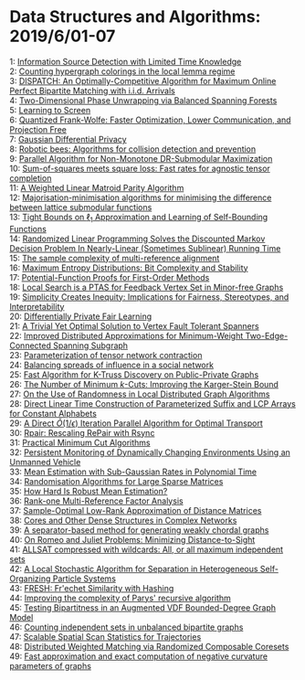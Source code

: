 # Data Structures and Algorithms: 2019/6/01-07  
1: [Information Source Detection with Limited Time Knowledge](https://doi.org/10.48550/arXiv.1905.12913)  
2: [Counting hypergraph colorings in the local lemma regime](https://doi.org/10.48550/arXiv.1711.03396)  
3: [DISPATCH: An Optimally-Competitive Algorithm for Maximum Online Perfect  Bipartite Matching with i.i.d. Arrivals](https://doi.org/10.48550/arXiv.1805.02014)  
4: [Two-Dimensional Phase Unwrapping via Balanced Spanning Forests](https://doi.org/10.48550/arXiv.1812.08277)  
5: [Learning to Screen](https://doi.org/10.48550/arXiv.1902.04741)  
6: [Quantized Frank-Wolfe: Faster Optimization, Lower Communication, and  Projection Free](https://doi.org/10.48550/arXiv.1902.06332)  
7: [Gaussian Differential Privacy](https://doi.org/10.48550/arXiv.1905.02383)  
8: [Robotic bees: Algorithms for collision detection and prevention](https://doi.org/10.48550/arXiv.1905.11822)  
9: [Parallel Algorithm for Non-Monotone DR-Submodular Maximization](https://doi.org/10.48550/arXiv.1905.13272)  
10: [Sum-of-squares meets square loss: Fast rates for agnostic tensor  completion](https://doi.org/10.48550/arXiv.1905.13283)  
11: [A Weighted Linear Matroid Parity Algorithm](https://doi.org/10.48550/arXiv.1905.13371)  
12: [Majorisation-minimisation algorithms for minimising the difference  between lattice submodular functions](https://doi.org/10.48550/arXiv.1905.13492)  
13: [Tight Bounds on $\ell_1$ Approximation and Learning of Self-Bounding  Functions](https://doi.org/10.48550/arXiv.1404.4702)  
14: [Randomized Linear Programming Solves the Discounted Markov Decision  Problem In Nearly-Linear (Sometimes Sublinear) Running Time](https://doi.org/10.48550/arXiv.1704.01869)  
15: [The sample complexity of multi-reference alignment](https://doi.org/10.48550/arXiv.1707.00943)  
16: [Maximum Entropy Distributions: Bit Complexity and Stability](https://doi.org/10.48550/arXiv.1711.02036)  
17: [Potential-Function Proofs for First-Order Methods](https://doi.org/10.48550/arXiv.1712.04581)  
18: [Local Search is a PTAS for Feedback Vertex Set in Minor-free Graphs](https://doi.org/10.48550/arXiv.1804.06428)  
19: [Simplicity Creates Inequity: Implications for Fairness, Stereotypes, and  Interpretability](https://doi.org/10.48550/arXiv.1809.04578)  
20: [Differentially Private Fair Learning](https://doi.org/10.48550/arXiv.1812.02696)  
21: [A Trivial Yet Optimal Solution to Vertex Fault Tolerant Spanners](https://doi.org/10.48550/arXiv.1812.05778)  
22: [Improved Distributed Approximations for Minimum-Weight  Two-Edge-Connected Spanning Subgraph](https://doi.org/10.48550/arXiv.1905.10833)  
23: [Parameterization of tensor network contraction](https://doi.org/10.48550/arXiv.1906.00013)  
24: [Balancing spreads of influence in a social network](https://doi.org/10.48550/arXiv.1906.00074)  
25: [Fast Algorithm for K-Truss Discovery on Public-Private Graphs](https://doi.org/10.48550/arXiv.1906.00140)  
26: [The Number of Minimum $k$-Cuts: Improving the Karger-Stein Bound](https://doi.org/10.48550/arXiv.1906.00417)  
27: [On the Use of Randomness in Local Distributed Graph Algorithms](https://doi.org/10.48550/arXiv.1906.00482)  
28: [Direct Linear Time Construction of Parameterized Suffix and LCP Arrays  for Constant Alphabets](https://doi.org/10.48550/arXiv.1906.00563)  
29: [A Direct $\tilde{O}(1/\epsilon)$ Iteration Parallel Algorithm for  Optimal Transport](https://doi.org/10.48550/arXiv.1906.00618)  
30: [Rpair: Rescaling RePair with Rsync](https://doi.org/10.48550/arXiv.1906.00809)  
31: [Practical Minimum Cut Algorithms](https://doi.org/10.48550/arXiv.1708.06127)  
32: [Persistent Monitoring of Dynamically Changing Environments Using an  Unmanned Vehicle](https://doi.org/10.48550/arXiv.1808.02545)  
33: [Mean Estimation with Sub-Gaussian Rates in Polynomial Time](https://doi.org/10.48550/arXiv.1809.07425)  
34: [Randomisation Algorithms for Large Sparse Matrices](https://doi.org/10.48550/arXiv.1811.05974)  
35: [How Hard Is Robust Mean Estimation?](https://doi.org/10.48550/arXiv.1903.07870)  
36: [Rank-one Multi-Reference Factor Analysis](https://doi.org/10.48550/arXiv.1905.12442)  
37: [Sample-Optimal Low-Rank Approximation of Distance Matrices](https://doi.org/10.48550/arXiv.1906.00339)  
38: [Cores and Other Dense Structures in Complex Networks](https://doi.org/10.48550/arXiv.1906.01050)  
39: [A separator-based method for generating weakly chordal graphs](https://doi.org/10.48550/arXiv.1906.01056)  
40: [On Romeo and Juliet Problems: Minimizing Distance-to-Sight](https://doi.org/10.48550/arXiv.1906.01114)  
41: [ALLSAT compressed with wildcards: All, or all maximum independent sets](https://doi.org/10.48550/arXiv.0901.4417)  
42: [A Local Stochastic Algorithm for Separation in Heterogeneous  Self-Organizing Particle Systems](https://doi.org/10.48550/arXiv.1805.04599)  
43: [FRESH: Fr\'echet Similarity with Hashing](https://doi.org/10.48550/arXiv.1809.02350)  
44: [Improving the complexity of Parys' recursive algorithm](https://doi.org/10.48550/arXiv.1904.11810)  
45: [Testing Bipartitness in an Augmented VDF Bounded-Degree Graph Model](https://doi.org/10.48550/arXiv.1905.03070)  
46: [Counting independent sets in unbalanced bipartite graphs](https://doi.org/10.48550/arXiv.1906.01666)  
47: [Scalable Spatial Scan Statistics for Trajectories](https://doi.org/10.48550/arXiv.1906.01693)  
48: [Distributed Weighted Matching via Randomized Composable Coresets](https://doi.org/10.48550/arXiv.1906.01993)  
49: [Fast approximation and exact computation of negative curvature  parameters of graphs](https://doi.org/10.48550/arXiv.1803.06324)  